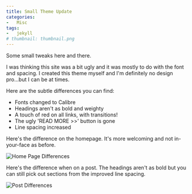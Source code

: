 ```yaml
---
title: Small Theme Update
categories:
-   Misc
tags:
-   jekyll
# thumbnail: thumbnail.png
---
```


Some small tweaks here and there.

<!-- more -->

I was thinking this site was a bit ugly and it was mostly to do with the font and spacing. I created this theme myself and I'm definitely no design pro...but I can be at times.

Here are the subtle differences you can find:

*   Fonts changed to Calibre
*   Headings aren't as bold and weighty
*   A touch of red on all links, with transitions!
*   The ugly 'READ MORE >>' button is gone
*   Line spacing increased

Here's the difference on the homepage. It's more welcoming and not in-your-face as before.

![Home Page Differences]({{page.images}}/homepage.gif)

Here's the difference when on a post. The headings aren't as bold but you can still pick out sections from the improved line spacing.

![Post Differences]({{page.images}}/post.gif)
